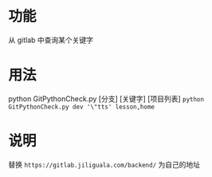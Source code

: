 # 功能
从 gitlab 中查询某个关键字

# 用法
python GitPythonCheck.py [分支] [关键字] [项目列表]
`python GitPythonCheck.py dev '\"tts' lesson,home`

# 说明
替换  `https://gitlab.jiliguala.com/backend/` 为自己的地址
